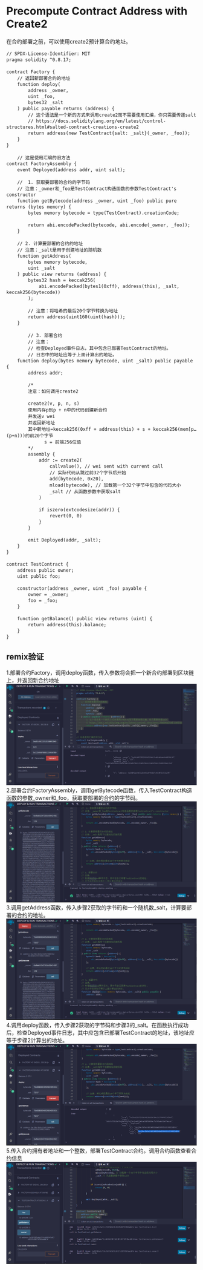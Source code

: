 # Precompute Contract Address with Create2
在合约部署之前，可以使用create2预计算合约地址。

```solidity
// SPDX-License-Identifier: MIT
pragma solidity ^0.8.17;

contract Factory {
    // 返回新部署合约的地址
    function deploy(
        address _owner,
        uint _foo,
        bytes32 _salt
    ) public payable returns (address) {
        // 这个语法是一个新的方式来调用create2而不需要使用汇编，你只需要传递salt
        // https://docs.soliditylang.org/en/latest/control-structures.html#salted-contract-creations-create2
        return address(new TestContract{salt: _salt}(_owner, _foo));
    }
}

    // 这是使用汇编的旧方法
contract FactoryAssembly {
    event Deployed(address addr, uint salt);

    //  1. 获取要部署的合约的字节码
    // 注意：_owner和_foo是TestContract构造函数的参数TestContract's constructor
    function getBytecode(address _owner, uint _foo) public pure returns (bytes memory) {
        bytes memory bytecode = type(TestContract).creationCode;

        return abi.encodePacked(bytecode, abi.encode(_owner, _foo));
    }

    // 2. 计算要部署的合约的地址
    // 注意：_salt是用于创建地址的随机数
    function getAddress(
        bytes memory bytecode,
        uint _salt
    ) public view returns (address) {
        bytes32 hash = keccak256(
            abi.encodePacked(bytes1(0xff), address(this), _salt, keccak256(bytecode))
        );

        // 注意：将哈希的最后20个字节转换为地址
        return address(uint160(uint(hash)));
    }

        // 3. 部署合约
        // 注意：
        // 检查Deployed事件日志，其中包含已部署TestContract的地址。
        // 日志中的地址应等于上面计算出的地址。
    function deploy(bytes memory bytecode, uint _salt) public payable {
        address addr;

        /*
        注意：如何调用create2

        create2(v, p, n, s)
        使用内存p到p + n中的代码创建新合约
        并发送v wei
        并返回新地址
        其中新地址=keccak256(0xff + address(this) + s + keccak256(mem[p…(p+n)))的前20个字节
              s = 前端256位值
        */
        assembly {
            addr := create2(
                callvalue(), // wei sent with current call
                // 实际代码从跳过前32个字节后开始
                add(bytecode, 0x20),
                mload(bytecode), // 加载第一个32个字节中包含的代码大小
                _salt // 从函数参数中获取salt
            )

            if iszero(extcodesize(addr)) {
                revert(0, 0)
            }
        }

        emit Deployed(addr, _salt);
    }
}

contract TestContract {
    address public owner;
    uint public foo;

    constructor(address _owner, uint _foo) payable {
        owner = _owner;
        foo = _foo;
    }

    function getBalance() public view returns (uint) {
        return address(this).balance;
    }
}
```

## remix验证
1.部署合约Factory，调用deploy函数，传入参数将会把一个新合约部署到区块链上，并返回新合约地址
![53-1.png](img/53-1.png)
2.部署合约FactoryAssembly，调用getBytecode函数，传入TestContract构造函数的参数_owner和_foo，获取要部署的合约的字节码。
![53-2.png](img/53-2.png)
3.调用getAddress函数，传入步骤2获取的字节码和一个随机数_salt，计算要部署的合约的地址。
![53-3.png](img/53-3.png)
4.调用deploy函数，传入步骤2获取的字节码和步骤3的_salt。在函数执行成功后，检查Deployed事件日志，其中应包含已部署TestContract的地址，该地址应等于步骤2计算出的地址。
![53-4.png](img/53-4.png)
5.传入合约拥有者地址和一个整数，部署TestContract合约。调用合约函数查看合约信息
![53-5.png](img/53-5.png)